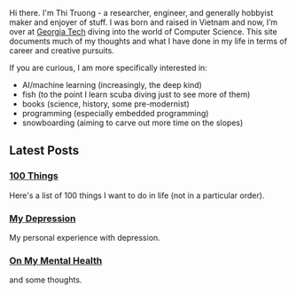 Hi there. I'm Thi Truong - a researcher, engineer, and generally hobbyist maker and enjoyer of stuff. 
I was born and raised in Vietnam and now, I’m over at [Georgia Tech](https://www.gatech.edu/) diving into the world of Computer Science. This site documents much of my thoughts and what I have done in my life in terms of career and creative pursuits.

If you are curious, I am more specifically interested in:
- AI/machine learning (increasingly, the deep kind)
- fish (to the point I learn scuba diving just to see more of them)
- books (science, history, some pre-modernist)
- programming (especially embedded programming)
- snowboarding (aiming to carve out more time on the slopes)

## Latest Posts

### [100 Things](https://www.about-thi.com/100things.html)
Here's a list of 100 things I want to do in life (not in a particular order).
### [My Depression](https://www.about-thi.com/myMental.html)
My personal experience with depression.
### [On My Mental Health](https://www.about-thi.com/myMental.html)
and some thoughts.
